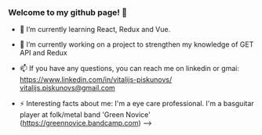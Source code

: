 ### Welcome to my github page! 👋


- 🌱 I’m currently learning React, Redux and Vue.

- 🔭 I’m currently working on a project to strengthen my knowledge of GET API and Redux

- 📫 If you have any questions, you can reach me on linkedin or gmai: 
https://www.linkedin.com/in/vitalijs-piskunovs/
vitalijs.piskunovs@gmail.com

- ⚡ Interesting facts about me: I'm a eye care professional. I'm a basguitar player at folk/metal band 'Green Novice' (https://greennovice.bandcamp.com)
-->
